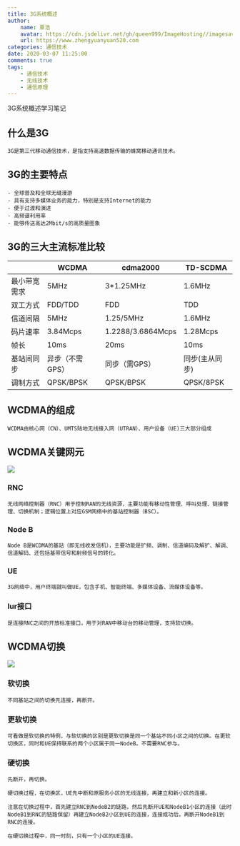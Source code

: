 ```yaml
---
title: 3G系统概述
author:
	name: 覃浩
	avatar: https://cdn.jsdelivr.net/gh/queen999/ImageHosting//imagesavatar.jpg
	url: https://www.zhengyuanyuan520.com
categories: 通信技术
date: 2020-03-07 11:25:00
comments: true
tags:  
	- 通信技术
	- 无线技术
	- 通信原理
---
```


3G系统概述学习笔记

<!-- more -->

## 什么是3G

```
3G是第三代移动通信技术，是指支持高速数据传输的蜂窝移动通讯技术。
```

## 3G的主要特点

```
- 全球普及和全球无缝漫游
- 具有支持多媒体业务的能力，特别是支持Internet的能力
- 便于过渡和演进
- 高频谱利用率
- 能够传送高达2Mbit/s的高质量图象
```

## 3G的三大主流标准比较

|              | WCDMA           | cdma2000          | TD-SCDMA       |
| ------------ | --------------- | ----------------- | -------------- |
| 最小带宽需求 | 5MHz            | 3*1.25MHz         | 1.6MHz         |
| 双工方式     | FDD/TDD         | FDD               | TDD            |
| 信道间隔     | 5MHz            | 1.25/5MHz         | 1.6MHz         |
| 码片速率     | 3.84Mcps        | 1.2288/3.6864Mcps | 1.28Mcps       |
| 帧长         | 10ms            | 20ms              | 10ms           |
| 基站间同步   | 异步（不需GPS） | 同步（需GPS）     | 同步(主从同步) |
| 调制方式     | QPSK/BPSK       | QPSK/BPSK         | QPSK/8PSK      |

## WCDMA的组成

```
WCDMA由核心网（CN）、UMTS陆地无线接入网（UTRAN）、用户设备（UE)三大部分组成
```

## WCDMA关键网元

![](https://cdn.jsdelivr.net/gh/queen999/ImageHosting/images20200307105839.png)

### RNC

```
无线网络控制器（RNC）用于控制RAN的无线资源，主要功能有移动性管理、呼叫处理、链接管理、切换机制；逻辑位置上对应GSM网络中的基站控制器（BSC）。
```

### Node B

```
Node B是WCDMA的基站（即无线收发信机），主要功能是扩频、调制、信道编码及解扩、解调、信道解码、还包括基带信号和射频信号的转化。
```

### UE

```
3G网络中，用户终端就叫做UE，包含手机、智能终端、多媒体设备、流媒体设备等。
```

### Iur接口

```
是连接RNC之间的开放标准接口，用于对RAN中移动台的移动管理，支持软切换。
```

## WCDMA切换

![](https://cdn.jsdelivr.net/gh/queen999/ImageHosting/images20200307110322.png)

### 软切换

```
不同基站之间的切换先连接，再断开。
```

### 更软切换

```
可看做是软切换的特例，与软切换的区别是更软切换是同一个基站不同小区之间的切换。在更软切换区，同时和UE保持联系的两个小区属于同一NodeB。不需要RNC参与。
```

### 硬切换

```
先断开，再切换。

硬切换过程，在切换区，UE先中断和原服务小区的无线连接，再建立和新小区的连接。

注意在切换过程中，首先建立RNC到NodeB2的链路，然后先断开UE和NodeB1小区的连接（此时NodeB1到RNC的链路保留）再建立NodeB2小区到UE的连接，连接成功后，再断开NodeB1到RNC的连接。

在硬切换过程中，同一时刻，只有一个小区的UE连接。
```

